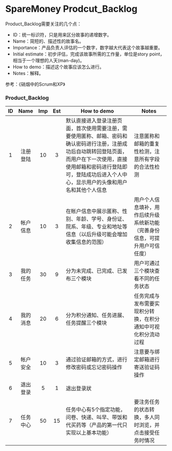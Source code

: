 
# SpareMoney Prodcut_Backlog

Product_Backlog需要关注的几个点：
- ID：统一标识符，只是用来区分故事的递增数字。
- Name：简短的、描述性的故事名。
- Importance：产品负责人评估的一个数字，数字越大代表这个故事越重要。
- Initial estimate：初步评估，完成该故事所需的工作量，单位是story point，相当于一个理想的人天(man-day)。
- How to demo：描述这个故事应该怎么进行。
- Notes：解释。

参考：《硝烟中的Scrum和XP》

### Product_Backlog

| ID | Name | Imp | Est | How to demo | Notes
| :--: | :--: | :--: | :--: | ----------- | ------------ |
| 1 | 注册登陆 | 10 | 3 | 默认直接进入登录注册页面，首次使用需要注册，需要使用匿称、邮箱、密码和确认密码进行注册，注册成功后自动跳转回登陆页面，而用户在下一次使用，直接使用邮箱和密码进行登陆即可，登陆成功后进入个人中心，显示用户的头像和用户名和其他个人信息| 注意匿称和邮箱的重复性检测，注意所有字段的合法性检测|
| 2 | 帐户信息 | 10 | 3 | 在帐户信息中展示匿称、性别、年龄、学号、身份证、院系、年级、专业和地址等信息（以后升级可能会增加收集信息的范围）| 用户个人信息填补，用作后续升级系统新功能（完善身份信息，可提升用户可信任度） |
| 3 | 我的任务 | 30 | 9 | 分为未完成、已完成、已发布三个模块| 用户可通过三个模块查看不同的任务状态 |
| 4 | 我的消息 | 20 | 6 | 分为积分通知、任务进展、任务提醒三个模块 | 任务完成与发布需要实现积分转换，在积分通知中可视化积分流动过程 |
| 5 | 帐户安全 | 10 | 3 | 通过验证邮箱的方式，进行修改密码或忘记密码操作 | 注意要与绑定邮箱进行寄送验证码操作 |
| 6 | 退出登录 | 5 | 1 | 退出登录狀 |  |
| 7 | 任务中心 | 50 | 15 | 任务中心有5个指定功能，问卷、快递、叫早、带饭和代买药等（产品的第一代只实现以上基本功能） | 要注务任务的状态转换，多人同时浏览，并点击接受任务时情况 |


